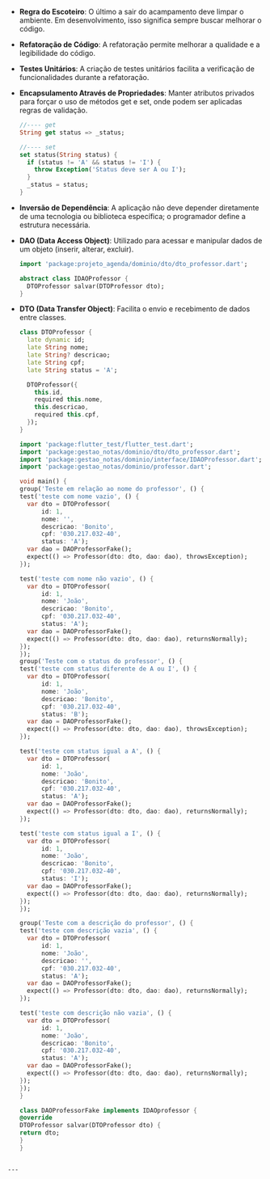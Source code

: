 - **Regra do Escoteiro**: O último a sair do acampamento deve limpar o ambiente. Em desenvolvimento, isso significa sempre buscar melhorar o código.
- **Refatoração de Código**: A refatoração permite melhorar a qualidade e a legibilidade do código.
- **Testes Unitários**: A criação de testes unitários facilita a verificação de funcionalidades durante a refatoração.
- **Encapsulamento Através de Propriedades**: Manter atributos privados para forçar o uso de métodos get e set, onde podem ser aplicadas regras de validação.

  ```dart
  //---- get
  String get status => _status;

  //---- set
  set status(String status) {
    if (status != 'A' && status != 'I') {
      throw Exception('Status deve ser A ou I');
    }
    _status = status;
  }
  ```

- **Inversão de Dependência**: A aplicação não deve depender diretamente de uma tecnologia ou biblioteca específica; o programador define a estrutura necessária.
- **DAO (Data Access Object)**: Utilizado para acessar e manipular dados de um objeto (inserir, alterar, excluir).

  ```dart
  import 'package:projeto_agenda/dominio/dto/dto_professor.dart';

  abstract class IDAOProfessor {
    DTOProfessor salvar(DTOProfessor dto);
  }
  ```

- **DTO (Data Transfer Object)**: Facilita o envio e recebimento de dados entre classes.

  ```dart
  class DTOProfessor {
    late dynamic id;
    late String nome;
    late String? descricao;
    late String cpf;
    late String status = 'A';

    DTOProfessor({
      this.id,
      required this.nome,
      this.descricao,
      required this.cpf,
    });
  }
  ```

    ```dart
    import 'package:flutter_test/flutter_test.dart';
  import 'package:gestao_notas/dominio/dto/dto_professor.dart';
  import 'package:gestao_notas/dominio/interface/IDAOProfessor.dart';
  import 'package:gestao_notas/dominio/professor.dart';

  void main() {
  group('Teste em relação ao nome do professor', () {
    test('teste com nome vazio', () {
      var dto = DTOProfessor(
          id: 1,
          nome: '',
          descricao: 'Bonito',
          cpf: '030.217.032-40',
          status: 'A');
      var dao = DAOProfessorFake();
      expect(() => Professor(dto: dto, dao: dao), throwsException);
    });

    test('teste com nome não vazio', () {
      var dto = DTOProfessor(
          id: 1,
          nome: 'João',
          descricao: 'Bonito',
          cpf: '030.217.032-40',
          status: 'A');
      var dao = DAOProfessorFake();
      expect(() => Professor(dto: dto, dao: dao), returnsNormally);
    });
  });
  group('Teste com o status do professor', () {
    test('teste com status diferente de A ou I', () {
      var dto = DTOProfessor(
          id: 1,
          nome: 'João',
          descricao: 'Bonito',
          cpf: '030.217.032-40',
          status: 'B');
      var dao = DAOProfessorFake();
      expect(() => Professor(dto: dto, dao: dao), throwsException);
    });

    test('teste com status igual a A', () {
      var dto = DTOProfessor(
          id: 1,
          nome: 'João',
          descricao: 'Bonito',
          cpf: '030.217.032-40',
          status: 'A');
      var dao = DAOProfessorFake();
      expect(() => Professor(dto: dto, dao: dao), returnsNormally);
    });

    test('teste com status igual a I', () {
      var dto = DTOProfessor(
          id: 1,
          nome: 'João',
          descricao: 'Bonito',
          cpf: '030.217.032-40',
          status: 'I');
      var dao = DAOProfessorFake();
      expect(() => Professor(dto: dto, dao: dao), returnsNormally);
    });
  });

  group('Teste com a descrição do professor', () {
    test('teste com descrição vazia', () {
      var dto = DTOProfessor(
          id: 1,
          nome: 'João',
          descricao: '',
          cpf: '030.217.032-40',
          status: 'A');
      var dao = DAOProfessorFake();
      expect(() => Professor(dto: dto, dao: dao), returnsNormally);
    });

    test('teste com descrição não vazia', () {
      var dto = DTOProfessor(
          id: 1,
          nome: 'João',
          descricao: 'Bonito',
          cpf: '030.217.032-40',
          status: 'A');
      var dao = DAOProfessorFake();
      expect(() => Professor(dto: dto, dao: dao), returnsNormally);
    });
  });
  }

    class DAOProfessorFake implements IDAOprofessor {
    @override
    DTOProfessor salvar(DTOProfessor dto) {
    return dto;
    }
    }
```

--- 
